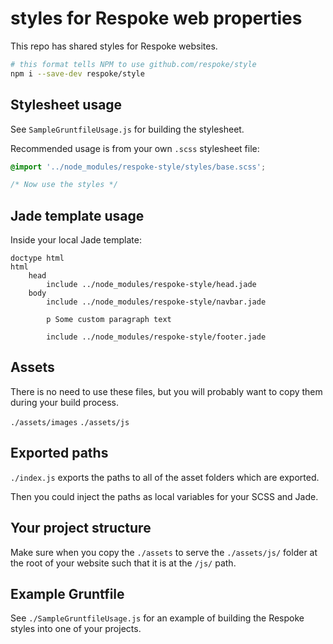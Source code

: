 # styles for Respoke web properties

This repo has shared styles for Respoke websites.

```bash
# this format tells NPM to use github.com/respoke/style
npm i --save-dev respoke/style
```

## Stylesheet usage

See `SampleGruntfileUsage.js` for building the stylesheet.

Recommended usage is from your own `.scss` stylesheet file:

```scss
@import '../node_modules/respoke-style/styles/base.scss';

/* Now use the styles */

```

## Jade template usage

Inside your local Jade template:

```jade
doctype html
html
    head
        include ../node_modules/respoke-style/head.jade
    body
        include ../node_modules/respoke-style/navbar.jade

        p Some custom paragraph text

        include ../node_modules/respoke-style/footer.jade
```

## Assets

There is no need to use these files, but you will probably want to copy them during your build process.

`./assets/images`
`./assets/js`

## Exported paths

`./index.js` exports the paths to all of the asset folders which are exported.

Then you could inject the paths as local variables for your SCSS and Jade.

## Your project structure

Make sure when you copy the `./assets` to serve the `./assets/js/` folder at the root of your website such that it is at the `/js/` path.


## Example Gruntfile

See `./SampleGruntfileUsage.js` for an example of building the Respoke styles into one of your projects.
